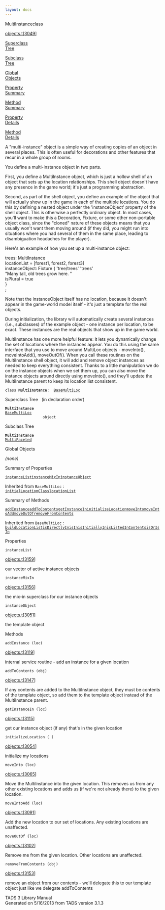 ```yaml
---
layout: docs
---
```

<span class="title">MultiInstance</span><span class="type">class</span>

[objects.t](../file/objects.t.html)\[[3049](../source/objects.t.html#3049)\]

[Superclass  
Tree](#_SuperClassTree_)

[Subclass  
Tree](#_SubClassTree_)

[Global  
Objects](#_ObjectSummary_)

[Property  
Summary](#_PropSummary_)

[Method  
Summary](#_MethodSummary_)

[Property  
Details](#_Properties_)

[Method  
Details](#_Methods_)

<div class="fdesc">

A "multi-instance" object is a simple way of creating copies of an
object in several places. This is often useful for decorations and other
features that recur in a whole group of rooms.

You define a multi-instance object in two parts.

First, you define a MultiInstance object, which is just a hollow shell
of an object that sets up the location relationships. This shell object
doesn't have any presence in the game world; it's just a programming
abstraction.

Second, as part of the shell object, you define an example of the object
that will actually show up in the game in each of the multiple
locations. You do this by defining a nested object under the
'instanceObject' property of the shell object. This is otherwise a
perfectly ordinary object. In most cases, you'll want to make this a
Decoration, Fixture, or some other non-portable object class, since the
"cloned" nature of these objects means that you usually won't want them
moving around (if they did, you might run into situations where you had
several of them in the same place, leading to disambiguation headaches
for the player).

Here's an example of how you set up a multi-instance object:

trees: MultiInstance  
locationList = \[forest1, forest2, forest3\]  
instanceObject: Fixture { 'tree/trees' 'trees'  
"Many tall, old trees grow here. "  
isPlural = true  
}  
;

Note that the instanceObject itself has no location, because it doesn't
appear in the game-world model itself - it's just a template for the
real objects.

During initialization, the library will automatically create several
instances (i.e., subclasses) of the example object - one instance per
location, to be exact. These instances are the real objects that show up
in the game world.

MultiInstance has one more helpful feature: it lets you dynamically
change the set of locations where the instances appear. You do this
using the same interface that you use to move around MultiLoc objects -
moveInto(), moveIntoAdd(), moveOutOf(). When you call these routines on
the MultiInstance shell object, it will add and remove object instances
as needed to keep everything consistent. Thanks to a little manipulation
we do on the instance objects when we set them up, you can also move the
instance objects around directly using moveInto(), and they'll update
the MultiInstance parent to keep its location list consistent.

`class `**`MultiInstance`**` :   `[`BaseMultiLoc`](../object/BaseMultiLoc.html)

</div>

<span id="_SuperClassTree_"></span>

<div class="mjhd">

<span class="hdln">Superclass Tree</span>   (in declaration order)

</div>

**`MultiInstance`**  
[`BaseMultiLoc`](../object/BaseMultiLoc.html)  
`                 object`  
<span id="_SubClassTree_"></span>

<div class="mjhd">

<span class="hdln">Subclass Tree</span>  

</div>

**`MultiInstance`**  
[`MultiFaceted`](../object/MultiFaceted.html)  
<span id="_ObjectSummary_"></span>

<div class="mjhd">

<span class="hdln">Global Objects</span>  

</div>

*(none)* <span id="_PropSummary_"></span>

<div class="mjhd">

<span class="hdln">Summary of Properties</span>  

</div>

[`instanceList`](#instanceList)[`instanceMixIn`](#instanceMixIn)[`instanceObject`](#instanceObject)

Inherited from `BaseMultiLoc` :  
[`initialLocationClass`](../object/BaseMultiLoc.html#initialLocationClass)[`locationList`](../object/BaseMultiLoc.html#locationList)

<span id="_MethodSummary_"></span>

<div class="mjhd">

<span class="hdln">Summary of Methods</span>  

</div>

[`addInstance`](#addInstance)[`addToContents`](#addToContents)[`getInstanceIn`](#getInstanceIn)[`initializeLocation`](#initializeLocation)[`moveInto`](#moveInto)[`moveIntoAdd`](#moveIntoAdd)[`moveOutOf`](#moveOutOf)[`removeFromContents`](#removeFromContents)

Inherited from `BaseMultiLoc` :  
[`buildLocationList`](../object/BaseMultiLoc.html#buildLocationList)[`isDirectlyIn`](../object/BaseMultiLoc.html#isDirectlyIn)[`isIn`](../object/BaseMultiLoc.html#isIn)[`isInitiallyIn`](../object/BaseMultiLoc.html#isInitiallyIn)[`isListedInContents`](../object/BaseMultiLoc.html#isListedInContents)[`isOrIsIn`](../object/BaseMultiLoc.html#isOrIsIn)

<span id="_Properties_"></span>

<div class="mjhd">

<span class="hdln">Properties</span>  

</div>

<span id="instanceList"></span>

`instanceList`

[objects.t](../file/objects.t.html)\[[3159](../source/objects.t.html#3159)\]

<div class="desc">

our vector of active instance objects

</div>

<span id="instanceMixIn"></span>

`instanceMixIn`

[objects.t](../file/objects.t.html)\[[3156](../source/objects.t.html#3156)\]

<div class="desc">

the mix-in superclass for our instance objects

</div>

<span id="instanceObject"></span>

`instanceObject`

[objects.t](../file/objects.t.html)\[[3051](../source/objects.t.html#3051)\]

<div class="desc">

the template object

</div>

<span id="_Methods_"></span>

<div class="mjhd">

<span class="hdln">Methods</span>  

</div>

<span id="addInstance"></span>

`addInstance (loc)`

[objects.t](../file/objects.t.html)\[[3119](../source/objects.t.html#3119)\]

<div class="desc">

internal service routine - add an instance for a given location

</div>

<span id="addToContents"></span>

`addToContents (obj)`

[objects.t](../file/objects.t.html)\[[3147](../source/objects.t.html#3147)\]

<div class="desc">

If any contents are added to the MultiInstance object, they must be
contents of the template object, so add them to the template object
instead of the MultiInstance parent.

</div>

<span id="getInstanceIn"></span>

`getInstanceIn (loc)`

[objects.t](../file/objects.t.html)\[[3115](../source/objects.t.html#3115)\]

<div class="desc">

get our instance object (if any) that's in the given location

</div>

<span id="initializeLocation"></span>

`initializeLocation ( )`

[objects.t](../file/objects.t.html)\[[3054](../source/objects.t.html#3054)\]

<div class="desc">

initialize my locations

</div>

<span id="moveInto"></span>

`moveInto (loc)`

[objects.t](../file/objects.t.html)\[[3065](../source/objects.t.html#3065)\]

<div class="desc">

Move the MultiInstance into the given location. This removes us from any
other existing locations and adds us (if we're not already there) to the
given location.

</div>

<span id="moveIntoAdd"></span>

`moveIntoAdd (loc)`

[objects.t](../file/objects.t.html)\[[3091](../source/objects.t.html#3091)\]

<div class="desc">

Add the new location to our set of locations. Any existing locations are
unaffected.

</div>

<span id="moveOutOf"></span>

`moveOutOf (loc)`

[objects.t](../file/objects.t.html)\[[3102](../source/objects.t.html#3102)\]

<div class="desc">

Remove me from the given location. Other locations are unaffected.

</div>

<span id="removeFromContents"></span>

`removeFromContents (obj)`

[objects.t](../file/objects.t.html)\[[3153](../source/objects.t.html#3153)\]

<div class="desc">

remove an object from our contents - we'll delegate this to our template
object just like we delegate addToContents

</div>

<div class="ftr">

TADS 3 Library Manual  
Generated on 5/16/2013 from TADS version 3.1.3

</div>

